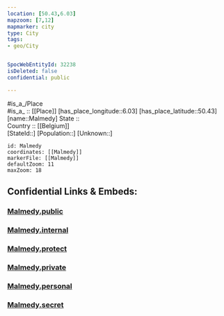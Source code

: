 ```yaml
---
location: [50.43,6.03] 
mapzoom: [7,12] 
mapmarker: city 
type: City
tags:
- geo/City


SpocWebEntityId: 32238
isDeleted: false
confidential: public

---
```

#is_a_/Place  
#is_a_ :: [[Place]] 
[has_place_longitude::6.03] 
[has_place_latitude::50.43] 
[name::Malmedy] 
State ::  
Country :: [[Belgium]]  
[StateId::] 
[Population::] 
[Unknown::] 


```leaflet
id: Malmedy
coordinates: [[Malmedy]] 
markerFile: [[Malmedy]] 
defaultZoom: 11 
maxZoom: 18
```


## Confidential Links & Embeds: 

### [Malmedy.public](/_public/\Earth\Continent\Europe\Europe~West\Belgium\Regions~Belgium\Wallonie\counties~Wallonie\Liège\CityMalmedy.public.md) 

### [Malmedy.internal](/_internal/\Earth\Continent\Europe\Europe~West\Belgium\Regions~Belgium\Wallonie\counties~Wallonie\Liège\CityMalmedy.internal.md) 

### [Malmedy.protect](/_protect/\Earth\Continent\Europe\Europe~West\Belgium\Regions~Belgium\Wallonie\counties~Wallonie\Liège\CityMalmedy.protect.md) 

### [Malmedy.private](/_private/\Earth\Continent\Europe\Europe~West\Belgium\Regions~Belgium\Wallonie\counties~Wallonie\Liège\CityMalmedy.private.md) 

### [Malmedy.personal](/_personal/\Earth\Continent\Europe\Europe~West\Belgium\Regions~Belgium\Wallonie\counties~Wallonie\Liège\CityMalmedy.personal.md) 

### [Malmedy.secret](/_secret/\Earth\Continent\Europe\Europe~West\Belgium\Regions~Belgium\Wallonie\counties~Wallonie\Liège\CityMalmedy.secret.md)

